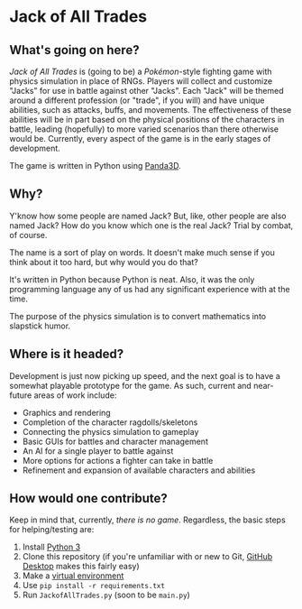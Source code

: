 # Jack of All Trades

## What's going on here?

_Jack of All Trades_ is (going to be) a _Pokémon_-style fighting game with physics simulation in place of RNGs. Players will collect and customize "Jacks" for use in battle against other "Jacks". Each "Jack" will be themed around a different profession (or "trade", if you will) and have unique abilities, such as attacks, buffs, and movements. The effectiveness of these abilities will be in part based on the physical positions of the characters in battle, leading (hopefully) to more varied scenarios than there otherwise would be. Currently, every aspect of the game is in the early stages of development.

The game is written in Python using [Panda3D](https://www.panda3d.org/).

## Why?

Y'know how some people are named Jack? But, like, other people are also named Jack? How do you know which one is the real Jack? Trial by combat, of course.

The name is a sort of play on words. It doesn't make much sense if you think about it too hard, but why would you do that?

It's written in Python because Python is neat. Also, it was the only programming language any of us had any significant experience with at the time.

The purpose of the physics simulation is to convert mathematics into slapstick humor.

## Where is it headed?

Development is just now picking up speed, and the next goal is to have a somewhat playable prototype for the game. As such, current and near-future areas of work include:

* Graphics and rendering
* Completion of the character ragdolls/skeletons
* Connecting the physics simulation to gameplay
* Basic GUIs for battles and character management
* An AI for a single player to battle against
* More options for actions a fighter can take in battle
* Refinement and expansion of available characters and abilities

## How would one contribute?

Keep in mind that, currently, *there is no game*. Regardless, the basic steps for helping/testing are:

1. Install [Python 3](https://www.python.org/downloads/)
2. Clone this repository (if you're unfamiliar with or new to Git, [GitHub Desktop](https://docs.github.com/en/get-started/using-github/github-desktop) makes this fairly easy)
3. Make a [virtual environment](https://docs.python.org/3/tutorial/venv.html)
4. Use `pip install -r requirements.txt`
5. Run `JackofAllTrades.py` (soon to be `main.py`)
